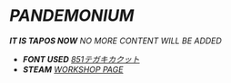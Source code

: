 # *PANDEMONIUM*
***IT IS TAPOS NOW** NO MORE CONTENT WILL BE ADDED*
* ***FONT USED** [851テガキカクット](https://pm85122.onamae.jp/851H_kktt.html)*
* ***STEAM** [WORKSHOP PAGE](https://steamcommunity.com/sharedfiles/filedetails/?id=2940685044)*

